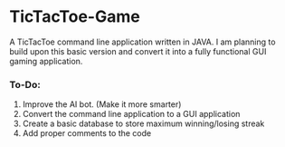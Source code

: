 # TicTacToe-Game

A TicTacToe command line application written in JAVA. I am planning to build upon this basic version and convert it into a fully functional GUI gaming application.

### To-Do:

1. Improve the AI bot. (Make it more smarter)
2. Convert the command line application to a GUI application
3. Create a basic database to store maximum winning/losing streak
4. Add proper comments to the code 

